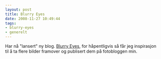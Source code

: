 ```yaml
---
layout: post
title: Blurry Eyes
date: 2008-11-27 10:49:44
tags: 
- blurry-eyes
- generelt
---
```

Har nå "lansert" ny blog. <a href="http://blurry-eyes.net">Blurry Eyes</a>, for håpentligvis så får jeg inspirasjon til å ta flere bilder framover og publisert dem på fotobloggen min.